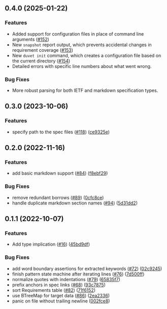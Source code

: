 ## 0.4.0 (2025-01-22)

### Features

* Added support for configuration files in place of command line arguments ([#152](https://github.com/awslabs/duvet/pull/152))
* New `snapshot` report output, which prevents accidental changes in requirement coverage ([#153](https://github.com/awslabs/duvet/pull/153))
* New `duvet init` command, which creates a configuration file based on the current directory ([#154](https://github.com/awslabs/duvet/pull/154))
* Detailed errors with specific line numbers about what went wrong.

### Bug Fixes

* More robust parsing for both IETF and markdown specification types.

## 0.3.0 (2023-10-06)


### Features

* specify path to the spec files ([#118](https://github.com/awslabs/duvet/issues/118)) ([ce9325e](https://github.com/awslabs/duvet/commit/ce9325ec7e5352f73a26d4b6a4dde34b58b06de1))


## 0.2.0 (2022-11-16)


### Features

* add basic markdown support ([#84](https://github.com/awslabs/duvet/issues/84)) ([f8ebf29](https://github.com/awslabs/duvet/commit/f8ebf298c6dca3c2a261d6a3fbc3703dd1c6703b))


### Bug Fixes

* remove redundant borrows ([#89](https://github.com/awslabs/duvet/issues/89)) ([0cfc8ce](https://github.com/awslabs/duvet/commit/0cfc8ce88a8a5183a68581fd5824498dbe4e376a))
* handle duplicate markdown section names ([#94](https://github.com/awslabs/duvet/issues/94)) ([5d31dd2](https://github.com/awslabs/duvet/commit/5d31dd21c05f5998b8a4e6c66e18552688a3e788))

## 0.1.1 (2022-10-07)

### Features

* Add type implication ([#16](https://github.com/awslabs/duvet/issues/16)) ([45bd9df](https://github.com/awslabs/duvet/commit/45bd9df437ce1788a9b81b6d4d4ff3895b205eec))

### Bug Fixes

* add word boundary assertions for extracted keywords ([#72](https://github.com/awslabs/duvet/issues/72)) ([02c9245](https://github.com/awslabs/duvet/commit/02c92452158debf1be82c702824689ab01b08aa0))
* finish pattern state machine after iterating lines ([#76](https://github.com/awslabs/duvet/issues/76)) ([7d500ff](https://github.com/awslabs/duvet/commit/7d500ffec0bdeaefb1342645965c655b5fd69eed))
* normalize quotes with indentations ([#79](https://github.com/awslabs/duvet/issues/79)) ([65835f7](https://github.com/awslabs/duvet/commit/65835f7cb45c7a84f9f43d7e348225f954a871a5))
* prefix anchors in spec links ([#68](https://github.com/awslabs/duvet/issues/68)) ([93c7875](https://github.com/awslabs/duvet/commit/93c78754f2adb88b4412030b04719c95963f73a1))
* sort Requirements table ([#82](https://github.com/awslabs/duvet/issues/82)) ([71f6152](https://github.com/awslabs/duvet/commit/71f6152dca7a8649823fcddb5a0cccbecc8b7103))
* use BTreeMap for target data ([#86](https://github.com/awslabs/duvet/issues/86)) ([2ea2336](https://github.com/awslabs/duvet/commit/2ea2336fcdd2db247046320c7f3b7b7f4a397bea))
* panic on file without trailing newline ([002fce8](https://github.com/awslabs/duvet/commit/002fce863d7620526e9500d58f9e1268b824841b))
